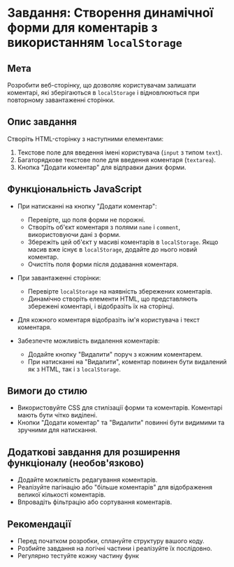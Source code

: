 # Завдання: Створення динамічної форми для коментарів з використанням `localStorage`

## Мета
Розробити веб-сторінку, що дозволяє користувачам залишати коментарі, які зберігаються в `localStorage` і відновлюються при повторному завантаженні сторінки.

## Опис завдання
Створіть HTML-сторінку з наступними елементами:
1. Текстове поле для введення імені користувача (`input` з типом `text`).
2. Багаторядкове текстове поле для введення коментаря (`textarea`).
3. Кнопка "Додати коментар" для відправки даних форми.

## Функціональність JavaScript
- При натисканні на кнопку "Додати коментар":
  - Перевірте, що поля форми не порожні.
  - Створіть об'єкт коментаря з полями `name` і `comment`, використовуючи дані з форми.
  - Збережіть цей об'єкт у масиві коментарів в `localStorage`. Якщо масив вже існує в `localStorage`, додайте до нього новий коментар.
  - Очистіть поля форми після додавання коментаря.

- При завантаженні сторінки:
  - Перевірте `localStorage` на наявність збережених коментарів.
  - Динамічно створіть елементи HTML, що представляють збережені коментарі, і відобразіть їх на сторінці.

- Для кожного коментаря відобразіть ім'я користувача і текст коментаря.
- Забезпечте можливість видалення коментарів:
  - Додайте кнопку "Видалити" поруч з кожним коментарем.
  - При натисканні на "Видалити", коментар повинен бути видалений як з HTML, так і з `localStorage`.

## Вимоги до стилю
- Використовуйте CSS для стилізації форми та коментарів. Коментарі мають бути чітко виділені.
- Кнопки "Додати коментар" та "Видалити" повинні бути видимими та зручними для натискання.

## Додаткові завдання для розширення функціоналу (необов'язково)
- Додайте можливість редагування коментарів.
- Реалізуйте пагінацію або "більше коментарів" для відображення великої кількості коментарів.
- Впровадіть фільтрацію або сортування коментарів.

## Рекомендації
- Перед початком розробки, сплануйте структуру вашого коду.
- Розбийте завдання на логічні частини і реалізуйте їх послідовно.
- Регулярно тестуйте кожну частину функ

